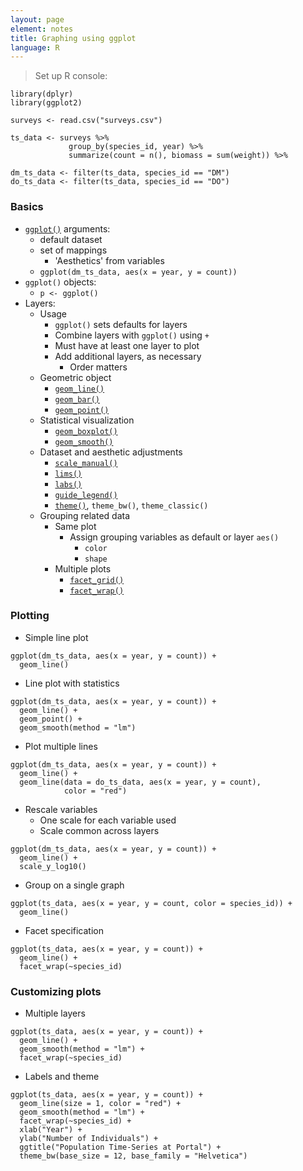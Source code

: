 ```yaml
---
layout: page
element: notes
title: Graphing using ggplot
language: R
---
```


> Set up R console:

```
library(dplyr)
library(ggplot2)

surveys <- read.csv("surveys.csv")

ts_data <- surveys %>%
             group_by(species_id, year) %>%
             summarize(count = n(), biomass = sum(weight)) %>%

dm_ts_data <- filter(ts_data, species_id == "DM")
do_ts_data <- filter(ts_data, species_id == "DO")
```
				 
### Basics

* [`ggplot()`](http://docs.ggplot2.org/current/ggplot.html) arguments:
    * default dataset 
    * set of mappings
        * 'Aesthetics' from variables
    * `ggplot(dm_ts_data, aes(x = year, y = count))`
* `ggplot()` objects:
    * `p <- ggplot()`
* Layers:
    * Usage
        * `ggplot()` sets defaults for layers
        * Combine layers with `ggplot()` using `+`
        * Must have at least one layer to plot
        * Add additional layers, as necessary
            * Order matters
    * Geometric object
        * [`geom_line()`](http://docs.ggplot2.org/current/geom_path.html)
        * [`geom_bar()`](http://docs.ggplot2.org/current/geom_bar.html)
        * [`geom_point()`](http://docs.ggplot2.org/current/geom_point.html)
    * Statistical visualization
        * [`geom_boxplot()`](http://docs.ggplot2.org/current/geom_boxplot.html)
        * [`geom_smooth()`](http://docs.ggplot2.org/current/geom_smooth.html)
    * Dataset and aesthetic adjustments
        * [`scale_manual()`](http://docs.ggplot2.org/current/scale_manual.html)
        * [`lims()`](http://docs.ggplot2.org/current/lims.html)
        * [`labs()`](http://docs.ggplot2.org/current/labs.html)
        * [`guide_legend()`](http://docs.ggplot2.org/current/guide_legend.html)
        * [`theme()`](http://docs.ggplot2.org/current/theme.html), `theme_bw()`, `theme_classic()`
    * Grouping related data
        * Same plot
            * Assign grouping variables as default or layer `aes()`
                * `color`
                * `shape`
        * Multiple plots
            * [`facet_grid()`](http://docs.ggplot2.org/current/facet_grid.html)
            * [`facet_wrap()`](http://docs.ggplot2.org/current/facet_wrap.html)

### Plotting

* Simple line plot

```
ggplot(dm_ts_data, aes(x = year, y = count)) +
  geom_line()
```

* Line plot with statistics

```
ggplot(dm_ts_data, aes(x = year, y = count)) +
  geom_line() +
  geom_point() +
  geom_smooth(method = "lm")
```

* Plot multiple lines

```
ggplot(dm_ts_data, aes(x = year, y = count)) +
  geom_line() +
  geom_line(data = do_ts_data, aes(x = year, y = count), 
            color = "red")
```

* Rescale variables
    * One scale for each variable used
    * Scale common across layers

```
ggplot(dm_ts_data, aes(x = year, y = count)) +
  geom_line() +
  scale_y_log10()
```

* Group on a single graph

```
ggplot(ts_data, aes(x = year, y = count, color = species_id)) +
  geom_line()
```

* Facet specification

```
ggplot(ts_data, aes(x = year, y = count)) +
  geom_line() +
  facet_wrap(~species_id)
```

### Customizing plots

* Multiple layers

```
ggplot(ts_data, aes(x = year, y = count)) +
  geom_line() +
  geom_smooth(method = "lm") +
  facet_wrap(~species_id)
```

* Labels and theme

```
ggplot(ts_data, aes(x = year, y = count)) +
  geom_line(size = 1, color = "red") +
  geom_smooth(method = "lm") +
  facet_wrap(~species_id) +
  xlab("Year") +
  ylab("Number of Individuals") +
  ggtitle("Population Time-Series at Portal") +
  theme_bw(base_size = 12, base_family = "Helvetica")
```
